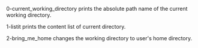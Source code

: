 0-current_working_directory prints the absolute path name of the current working directory.

1-listit prints the content list of current directory.

2-bring_me_home changes the working directory to user's home directory.
